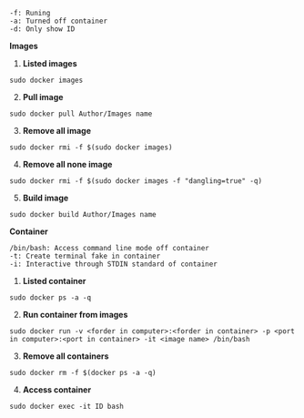 ```
-f: Runing
-a: Turned off container
-d: Only show ID
```

**Images**

1. **Listed images**
```
sudo docker images
```

2. **Pull image**
```
sudo docker pull Author/Images name
```

3. **Remove all image**
```
sudo docker rmi -f $(sudo docker images)
```

4. **Remove all none image**
```
sudo docker rmi -f $(sudo docker images -f "dangling=true" -q)
```

5. **Build image**
```
sudo docker build Author/Images name
```

**Container**
```
/bin/bash: Access command line mode off container
-t: Create terminal fake in container
-i: Interactive through STDIN standard of container
```

1. **Listed container**
```
sudo docker ps -a -q
```

2. **Run container from images**
```
sudo docker run -v <forder in computer>:<forder in container> -p <port in computer>:<port in container> -it <image name> /bin/bash
```

3. **Remove all containers**
```
sudo docker rm -f $(docker ps -a -q)
```

4. **Access container**
```
sudo docker exec -it ID bash
```
